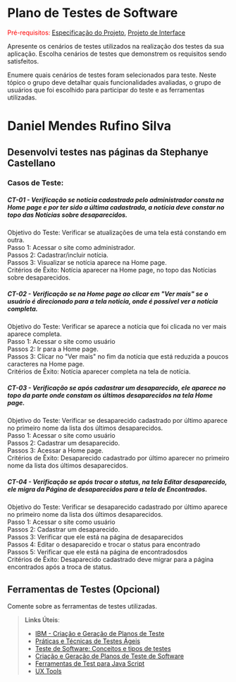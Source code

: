 # Plano de Testes de Software

<span style="color:red">Pré-requisitos: <a href="2-Especificação do Projeto.md"> Especificação do Projeto</a></span>, <a href="3-Projeto de Interface.md"> Projeto de Interface</a>

Apresente os cenários de testes utilizados na realização dos testes da sua aplicação. Escolha cenários de testes que demonstrem os requisitos sendo satisfeitos.

Enumere quais cenários de testes foram selecionados para teste. Neste tópico o grupo deve detalhar quais funcionalidades avaliadas, o grupo de usuários que foi escolhido para participar do teste e as ferramentas utilizadas.

<h1>Daniel Mendes Rufino Silva</h1>
<h2>Desenvolvi testes nas páginas da Stephanye Castellano</h2>

<h3>Casos de Teste:</h3>
 <h5>CT-01 - Verificação se noticia cadastrada pelo administrador consta na Home page e por ter sido a última cadastrada, a notícia deve constar no topo das Notícias sobre desaparecidos.</h5>
 Objetivo do Teste: Verificar se atualizações de uma tela está constando em outra.<br>    
 Passo 1: Acessar o site como administrador.<br>                                              
 Passos 2: Cadastrar/incluir notícia.<br>                                                                
 Passos 3: Visualizar se notícia aparece na Home page.<br>                                      
Critérios de Êxito: Notícia aparecer na Home page, no topo das Notícias sobre desaparecidos.

 <h5>CT-02 - Verificação se na Home page ao clicar em "Ver mais" se o usuário é direcionado para a tela noticia, onde é possível ver a notícia completa.</h5>
 Objetivo do Teste: Verificar se aparece a notícia que foi clicada no ver mais aparece completa.<br>    
 Passo 1: Acessar o site como usuário<br>                                              
 Passos 2: Ir para a Home page.<br>                                                                
 Passos 3: Clicar no "Ver mais" no fim da notícia que está reduzida a poucos caracteres na Home page.<br> 
 Critérios de Êxito: Notícia aparecer completa na tela de notícia.   
 
 <h5>CT-03 - Verificação se após cadastrar um desaparecido, ele aparece no topo da parte onde constam os últimos desaparecidos na tela Home page.</h5>
 Objetivo do Teste: Verificar se desaparecido cadastrado por último aparece no primeiro nome da lista dos últimos desaparecidos.<br>    
 Passo 1: Acessar o site como usuário<br>                                              
 Passos 2: Cadastrar um desaparecido.<br>     
 Passos 3: Acessar a Home page.<br> 
 Critérios de Êxito: Desaparecido cadastrado por último aparecer no primeiro nome da lista dos últimos desaparecidos.
 
  <h5>CT-04 - Verificação se após trocar o status, na tela Editar desaparecido, ele migra da Página de desaparecidos para a tela de Encontrados.</h5>
 Objetivo do Teste: Verificar se desaparecido cadastrado por último aparece no primeiro nome da lista dos últimos desaparecidos.<br>    
 Passo 1: Acessar o site como usuário<br>                                              
 Passos 2: Cadastrar um desaparecido.<br>     
 Passos 3: Verificar que ele está na página de desaparecidos<br> 
 Passos 4: Editar o desaparecido e trocar o status para encontrado<br> 
 Passos 5: Verificar que ele está na página de encontradosdos<br> 
 Critérios de Êxito: Desaparecido cadastrado deve migrar para a página encontrados após a troca de status.




 
## Ferramentas de Testes (Opcional)

Comente sobre as ferramentas de testes utilizadas.
 
> **Links Úteis**:
> - [IBM - Criação e Geração de Planos de Teste](https://www.ibm.com/developerworks/br/local/rational/criacao_geracao_planos_testes_software/index.html)
> - [Práticas e Técnicas de Testes Ágeis](http://assiste.serpro.gov.br/serproagil/Apresenta/slides.pdf)
> -  [Teste de Software: Conceitos e tipos de testes](https://blog.onedaytesting.com.br/teste-de-software/)
> - [Criação e Geração de Planos de Teste de Software](https://www.ibm.com/developerworks/br/local/rational/criacao_geracao_planos_testes_software/index.html)
> - [Ferramentas de Test para Java Script](https://geekflare.com/javascript-unit-testing/)
> - [UX Tools](https://uxdesign.cc/ux-user-research-and-user-testing-tools-2d339d379dc7)
